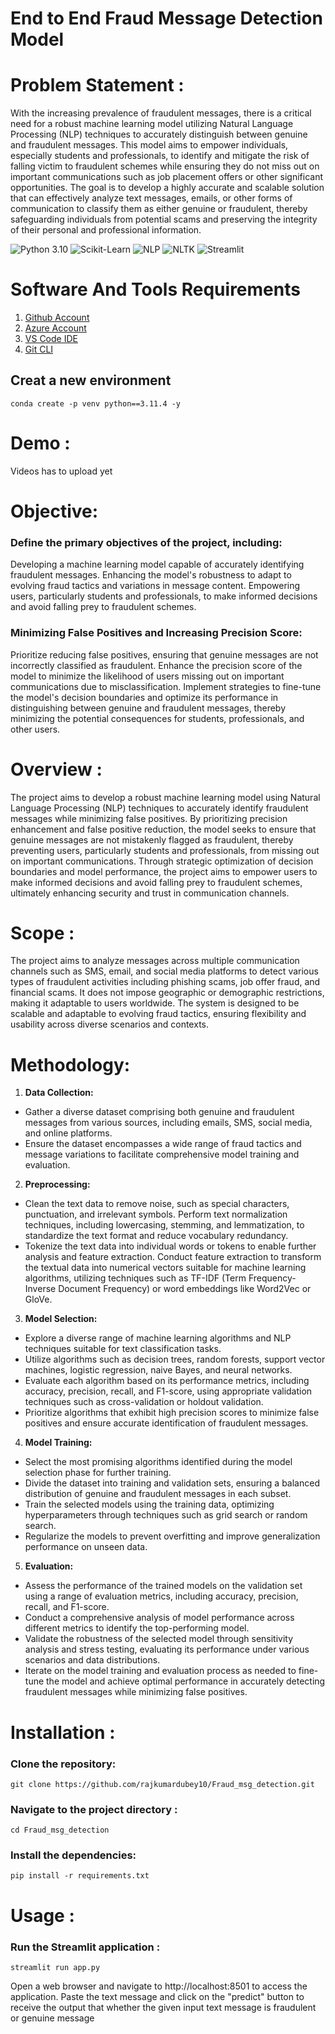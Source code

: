 # End to End Fraud Message Detection Model


# Problem Statement :

With the increasing prevalence of fraudulent messages, there is a critical need for a robust machine learning model utilizing Natural Language Processing (NLP) techniques to accurately distinguish between genuine and fraudulent messages. This model aims to empower individuals, especially students and professionals, to identify and mitigate the risk of falling victim to fraudulent schemes while ensuring they do not miss out on important communications such as job placement offers or other significant opportunities. The goal is to develop a highly accurate and scalable solution that can effectively analyze text messages, emails, or other forms of communication to classify them as either genuine or fraudulent, thereby safeguarding individuals from potential scams and preserving the integrity of their personal and professional information.

 ![Python 3.10](https://img.shields.io/badge/Python-3.6-brightgreen.svg) ![Scikit-Learn](https://img.shields.io/badge/Scikit--Learn-Library-orange)
![NLP](https://img.shields.io/badge/NLP-Toolkit-green)
![NLTK](https://img.shields.io/badge/NLTK-Toolkit-blue)
![Streamlit](https://img.shields.io/badge/Streamlit-Framework-brightgreen.svg)


# Software And Tools Requirements

1. [Github Account](https://github.com)
2. [Azure Account](https://azure.microsoft.com/en-us/free)
3. [VS Code IDE](https://code.visualstudio.com)
4. [Git CLI](https://git-scm.com/book/en/v2/Getting-Started-The-Command-Line)
## Creat a new environment
```
conda create -p venv python==3.11.4 -y
```
# Demo : 
Videos has to upload yet

# Objective:

### Define the primary objectives of the project, including:
Developing a machine learning model capable of accurately identifying fraudulent messages.
Enhancing the model's robustness to adapt to evolving fraud tactics and variations in message content.
Empowering users, particularly students and professionals, to make informed decisions and avoid falling prey to fraudulent schemes.

### Minimizing False Positives and Increasing Precision Score:
Prioritize reducing false positives, ensuring that genuine messages are not incorrectly classified as fraudulent.
Enhance the precision score of the model to minimize the likelihood of users missing out on important communications due to misclassification.
Implement strategies to fine-tune the model's decision boundaries and optimize its performance in distinguishing between genuine and fraudulent messages, thereby minimizing the potential consequences for students, professionals, and other users.

# Overview :

The project aims to develop a robust machine learning model using Natural Language Processing (NLP) techniques to accurately identify fraudulent messages while minimizing false positives. By prioritizing precision enhancement and false positive reduction, the model seeks to ensure that genuine messages are not mistakenly flagged as fraudulent, thereby preventing users, particularly students and professionals, from missing out on important communications. Through strategic optimization of decision boundaries and model performance, the project aims to empower users to make informed decisions and avoid falling prey to fraudulent schemes, ultimately enhancing security and trust in communication channels.

# Scope :

The project aims to analyze messages across multiple communication channels such as SMS, email, and social media platforms to detect various types of fraudulent activities including phishing scams, job offer fraud, and financial scams. It does not impose geographic or demographic restrictions, making it adaptable to users worldwide. The system is designed to be scalable and adaptable to evolving fraud tactics, ensuring flexibility and usability across diverse scenarios and contexts.

# Methodology:

1. **Data Collection:**
- Gather a diverse dataset comprising both genuine and fraudulent messages from various sources, including emails, SMS, social media, and online platforms.
- Ensure the dataset encompasses a wide range of fraud tactics and message variations to facilitate comprehensive model training and evaluation.

2. **Preprocessing:**
- Clean the text data to remove noise, such as special characters, punctuation, and irrelevant symbols.
Perform text normalization techniques, including lowercasing, stemming, and lemmatization, to standardize the text format and reduce vocabulary redundancy.
- Tokenize the text data into individual words or tokens to enable further analysis and feature extraction.
Conduct feature extraction to transform the textual data into numerical vectors suitable for machine learning algorithms, utilizing techniques such as TF-IDF (Term Frequency-Inverse Document Frequency) or word embeddings like Word2Vec or GloVe.

3. **Model Selection:**
 - Explore a diverse range of machine learning algorithms and NLP techniques suitable for text classification tasks.
 - Utilize algorithms such as decision trees, random forests, support vector machines, logistic regression, naive Bayes, and neural networks.
 - Evaluate each algorithm based on its performance metrics, including accuracy, precision, recall, and F1-score, using appropriate validation techniques such as cross-validation or holdout validation.
 - Prioritize algorithms that exhibit high precision scores to minimize false positives and ensure accurate identification of fraudulent messages.

4. **Model Training:**
  - Select the most promising algorithms identified during the model selection phase for further training.
  - Divide the dataset into training and validation sets, ensuring a balanced distribution of genuine and fraudulent messages in each subset.
  - Train the selected models using the training data, optimizing hyperparameters through techniques such as grid search or random search.
  - Regularize the models to prevent overfitting and improve generalization performance on unseen data.
5. **Evaluation:**
  - Assess the performance of the trained models on the validation set using a range of evaluation metrics, including accuracy, precision, recall, and F1-score.
  - Conduct a comprehensive analysis of model performance across different metrics to identify the top-performing model.
  - Validate the robustness of the selected model through sensitivity analysis and stress testing, evaluating its performance under various scenarios and data distributions.
  - Iterate on the model training and evaluation process as needed to fine-tune the model and achieve optimal performance in accurately detecting fraudulent messages while minimizing false positives.

# Installation :

### Clone the repository:
```
git clone https://github.com/rajkumardubey10/Fraud_msg_detection.git
```

### Navigate to the project directory :
```
cd Fraud_msg_detection
```
### Install the dependencies:
```
pip install -r requirements.txt
```
# Usage :
### Run the Streamlit application :
```
streamlit run app.py
```
Open a web browser and navigate to http://localhost:8501 to access the application.
Paste the text message and click on the "predict" button to receive the output that whether the given input text message is fraudulent or genuine message 


